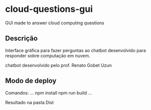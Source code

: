 # cloud-questions-gui
GUI made to answer cloud computing questions

## Descrição
Interface gráfica para fazer perguntas ao chatbot desenvolvido para responder sobre computação em nuvem.

chatbot desenvolvido pelo prof. Renato Gobet Uzun

## Modo de deploy

Comandos:
...
    npm install
    npm run build
...

Resultado na pasta Dist

